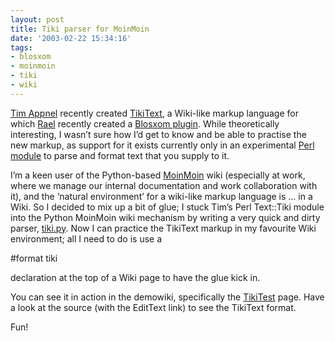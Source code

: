 ```yaml
---
layout: post
title: Tiki parser for MoinMoin
date: '2003-02-22 15:34:16'
tags:
- blosxom
- moinmoin
- tiki
- wiki
---
```



[Tim Appnel](http://www.mplode.com/tima/) recently created [TikiText](http://www.mplode.com/tima/archives/000215.html), a Wiki-like markup language for which [Rael](http://www.oreillynet.com/%7Erael/) recently created a [Blosxom plugin](http://www.raelity.org/archives/computers/internet/weblogs/blosxom/plugins/tiki.html). While theoretically interesting, I wasn’t sure how I’d get to know and be able to practise the new markup, as support for it exists currently only in an experimental [Perl module](http://www.mplode.com/tima/projects/tiki/tiki.tar.gz) to parse and format text that you supply to it.

I’m a keen user of the Python-based [MoinMoin](http://moin.sourceforge.net/) wiki (especially at work, where we manage our internal documentation and work collaboration with it), and the ‘natural environment’ for a wiki-like markup language is … in a Wiki. So I decided to mix up a bit of glue; I stuck Tim’s Perl Text::Tiki module into the Python MoinMoin wiki mechanism by writing a very quick and dirty parser, [tiki.py](/~dj/2003/02/tiki.py). Now I can practice the TikiText markup in my favourite Wiki environment; all I need to do is use a

#format tiki

declaration at the top of a Wiki page to have the glue kick in.

You can see it in action in the demowiki, specifically the [TikiTest](/demowiki/TikiTest) page. Have a look at the source (with the EditText link) to see the TikiText format.

Fun!


